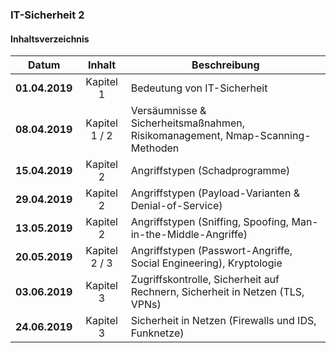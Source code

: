 ### IT-Sicherheit 2
#### Inhaltsverzeichnis
Datum | Inhalt | Beschreibung
:---: | :---: | ---
**01.04.2019** | Kapitel 1 | Bedeutung von IT-Sicherheit
**08.04.2019** | Kapitel 1 / 2 | Versäumnisse & Sicherheitsmaßnahmen, Risikomanagement, Nmap-Scanning-Methoden
**15.04.2019** | Kapitel 2 | Angriffstypen (Schadprogramme)
**29.04.2019** | Kapitel 2 | Angriffstypen (Payload-Varianten & Denial-of-Service)
**13.05.2019** | Kapitel 2 | Angriffstypen (Sniffing, Spoofing, Man-in-the-Middle-Angriffe)
**20.05.2019** | Kapitel 2 / 3 | Angriffstypen (Passwort-Angriffe, Social Engineering), Kryptologie
**03.06.2019** | Kapitel 3 | Zugriffskontrolle, Sicherheit auf Rechnern, Sicherheit in Netzen (TLS, VPNs)
**24.06.2019** | Kapitel 3 | Sicherheit in Netzen (Firewalls und IDS, Funknetze)

